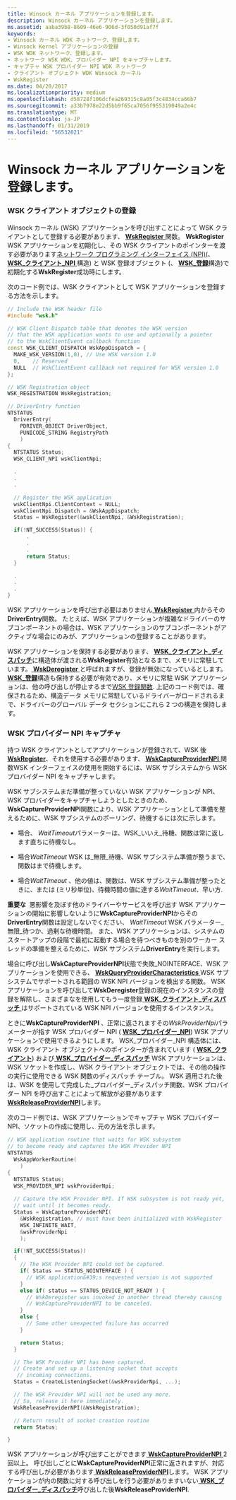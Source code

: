 ```yaml
---
title: Winsock カーネル アプリケーションを登録します。
description: Winsock カーネル アプリケーションを登録します。
ms.assetid: aaba39b8-8609-46e6-906d-3f050d91af7f
keywords:
- Winsock カーネル WDK ネットワーク、登録します。
- Winsock Kernel アプリケーションの登録
- WSK WDK ネットワーク、登録します。
- ネットワーク WSK WDK、プロバイダー NPI をキャプチャします。
- キャプチャ WSK プロバイダー NPI WDK ネットワーク
- クライアント オブジェクト WDK Winsock カーネル
- WskRegister
ms.date: 04/20/2017
ms.localizationpriority: medium
ms.openlocfilehash: d58728f106dcfea269315c8a05f3c4834cca66b7
ms.sourcegitcommit: a33b7978e22d5bb9f65ca7056f955319049a2e4c
ms.translationtype: MT
ms.contentlocale: ja-JP
ms.lasthandoff: 01/31/2019
ms.locfileid: "56532021"
---
```

# <a name="registering-a-winsock-kernel-application"></a>Winsock カーネル アプリケーションを登録します。


### <a name="wsk-client-object-registration"></a>WSK クライアント オブジェクトの登録

Winsock カーネル (WSK) アプリケーションを呼び出すことによって WSK クライアントとして登録する必要があります、 [ **WskRegister** ](https://msdn.microsoft.com/library/windows/hardware/ff571143)関数。 **WskRegister** WSK アプリケーションを初期化し、その WSK クライアントのポインターを渡す必要があります[ネットワーク プログラミング インターフェイス (NPI)](network-programming-interface.md)(、 [ **WSK\_クライアント\_NPI** ](https://msdn.microsoft.com/library/windows/hardware/ff571163)構造) と WSK 登録オブジェクト (、 [ **WSK\_登録**](https://msdn.microsoft.com/library/windows/hardware/ff571178)構造)で初期化する**WskRegister**成功時にします。

次のコード例では、WSK クライアントとして WSK アプリケーションを登録する方法を示します。

```C++
// Include the WSK header file
#include "wsk.h"

// WSK Client Dispatch table that denotes the WSK version
// that the WSK application wants to use and optionally a pointer
// to the WskClientEvent callback function
const WSK_CLIENT_DISPATCH WskAppDispatch = {
  MAKE_WSK_VERSION(1,0), // Use WSK version 1.0
  0,    // Reserved
  NULL  // WskClientEvent callback not required for WSK version 1.0
};

// WSK Registration object
WSK_REGISTRATION WskRegistration;

// DriverEntry function
NTSTATUS
  DriverEntry(
    PDRIVER_OBJECT DriverObject,
    PUNICODE_STRING RegistryPath
    )
{
  NTSTATUS Status;
  WSK_CLIENT_NPI wskClientNpi;

  .
  . 
  .

  // Register the WSK application
  wskClientNpi.ClientContext = NULL;
  wskClientNpi.Dispatch = &WskAppDispatch;
  Status = WskRegister(&wskClientNpi, &WskRegistration);

  if(!NT_SUCCESS(Status)) {
      .
      .
      .
      return Status;
  }

  .
  . 
  .
}
```

WSK アプリケーションを呼び出す必要はありません[ **WskRegister** ](https://msdn.microsoft.com/library/windows/hardware/ff571143)内からその**DriverEntry**関数。 たとえば、WSK アプリケーションが複雑なドライバーのサブコンポーネントの場合は、WSK アプリケーションのサブコンポーネントがアクティブな場合にのみが、アプリケーションの登録することがあります。

WSK アプリケーションを保持する必要があります、 [ **WSK\_クライアント\_ディスパッチ**](https://msdn.microsoft.com/library/windows/hardware/ff571159)に構造体が渡される**WskRegister**有効となるまで、メモリに常駐しています。[ **WskDeregister** ](https://msdn.microsoft.com/library/windows/hardware/ff571128)と呼ばれますが、登録が無効になっているとします。 [ **WSK\_登録**](https://msdn.microsoft.com/library/windows/hardware/ff571178)構造も保持する必要が有効であり、メモリに常駐 WSK アプリケーションは、他の呼び出しが停止するまで[WSK 登録関数](https://msdn.microsoft.com/library/windows/hardware/ff571179). 上記のコード例では、確保されるため、構造データ メモリに常駐しているドライバーがロードされるまで、ドライバーのグローバル データ セクションにこれら 2 つの構造を保持します。

### <a name="wsk-provider-npi-capture"></a>WSK プロバイダー NPI キャプチャ

持つ WSK クライアントとしてアプリケーションが登録されて、WSK 後[ **WskRegister**](https://msdn.microsoft.com/library/windows/hardware/ff571143)、それを使用する必要があります、 [ **WskCaptureProviderNPI** ](https://msdn.microsoft.com/library/windows/hardware/ff571122)関数WSK インターフェイスの使用を開始するには、WSK サブシステムから WSK プロバイダー NPI をキャプチャします。

WSK サブシステムまだ準備が整っていない WSK アプリケーションが NPI、WSK プロバイダーをキャプチャしようとしたときのため、 **WskCaptureProviderNPI**関数により、WSK アプリケーションとして準備を整えるために、WSK サブシステムのポーリング、待機するには次に示します。

-   場合、 *WaitTimeout*パラメーターは、WSK\_いいえ\_待機、関数は常に返します直ちに待機なし。

-   場合*WaitTimeout* WSK は\_無限\_待機、WSK サブシステム準備が整うまで、関数はまで待機します。

-   場合*WaitTimeout* 、他の値は、関数は、WSK サブシステム準備が整ったときに、または (ミリ秒単位)、待機時間の値に達する*WaitTimeout*、早い方.

**重要な**  悪影響を及ぼす他のドライバーやサービスを呼び出す WSK アプリケーションの開始に影響しないように**WskCaptureProviderNPI**からその**DriverEntry**関数は設定しないでください、 *WaitTimeout* WSK パラメーター\_無限\_待つか、過剰な待機時間。 また、WSK アプリケーションは、システムのスタートアップの段階で最初に起動する場合を待つべきものを別のワーカー スレッドの準備を整えるために、WSK サブシステム**DriverEntry**を実行します。

 

場合に呼び出し**WskCaptureProviderNPI**状態で失敗\_NOINTERFACE、WSK アプリケーションを使用できる、 [ **WskQueryProviderCharacteristics** ](https://msdn.microsoft.com/library/windows/hardware/ff571138)WSK サブシステムでサポートされる範囲の WSK NPI バージョンを検出する関数。 WSK アプリケーションを呼び出して**WskDeregister**登録の現在のインスタンスの登録を解除し、さまざまなを使用してもう一度登録[ **WSK\_クライアント\_ディスパッチ** ](https://msdn.microsoft.com/library/windows/hardware/ff571159)はサポートされている WSK NPI バージョンを使用するインスタンス。

ときに**WskCaptureProviderNPI** 、正常に返されますその*WskProviderNpi*パラメーターが指す WSK プロバイダー NPI ( [ **WSK\_プロバイダー\_NPI**](https://msdn.microsoft.com/library/windows/hardware/ff571177)) WSK アプリケーションで使用できるようにします。 WSK\_プロバイダー\_NPI 構造体には、WSK クライアント オブジェクトへのポインターが含まれています ( [ **WSK\_クライアント**](https://msdn.microsoft.com/library/windows/hardware/ff571155)) および[ **WSK\_プロバイダー\_ディスパッチ**](https://msdn.microsoft.com/library/windows/hardware/ff571175) WSK アプリケーションは、WSK ソケットを作成し、WSK クライアント オブジェクトでは、その他の操作の実行に使用できる WSK 関数のディスパッチ テーブル。 WSK 適用された後は、WSK を使用して完成した\_プロバイダー\_ディスパッチ関数、WSK プロバイダー NPI を呼び出すことによって解放が必要があります[ **WskReleaseProviderNPI**](https://msdn.microsoft.com/library/windows/hardware/ff571145)します。

次のコード例では、WSK アプリケーションでキャプチャ WSK プロバイダー NPI、ソケットの作成に使用し、元の方法を示します。

```C++
// WSK application routine that waits for WSK subsystem
// to become ready and captures the WSK Provider NPI
NTSTATUS
  WskAppWorkerRoutine(
    )
{
  NTSTATUS Status;
  WSK_PROVIDER_NPI wskProviderNpi;
 
  // Capture the WSK Provider NPI. If WSK subsystem is not ready yet,
  // wait until it becomes ready.
  Status = WskCaptureProviderNPI(
    &WskRegistration, // must have been initialized with WskRegister
    WSK_INFINITE_WAIT,
    &wskProviderNpi
    );

  if(!NT_SUCCESS(Status))
  {
    // The WSK Provider NPI could not be captured.
    if( Status == STATUS_NOINTERFACE ) {
      // WSK application&#39;s requested version is not supported
    }
    else if( status == STATUS_DEVICE_NOT_READY ) {
      // WskDeregister was invoked in another thread thereby causing
      // WskCaptureProviderNPI to be canceled.
    } 
    else {
      // Some other unexpected failure has occurred
    }

    return Status;
  }

  // The WSK Provider NPI has been captured.
  // Create and set up a listening socket that accepts
   // incoming connections.
  Status = CreateListeningSocket(&wskProviderNpi, ...);

  // The WSK Provider NPI will not be used any more.
  // So, release it here immediately.
  WskReleaseProviderNPI(&WskRegistration);

  // Return result of socket creation routine
  return Status;

}
```

WSK アプリケーションが呼び出すことができます[ **WskCaptureProviderNPI** ](https://msdn.microsoft.com/library/windows/hardware/ff571122) 2 回以上。 呼び出しごとに**WskCaptureProviderNPI**正常に返されますが、対応する呼び出しが必要があります[ **WskReleaseProviderNPI**](https://msdn.microsoft.com/library/windows/hardware/ff571145)します。 WSK アプリケーションが内の関数に対する呼び出しを行う必要がありますいない[ **WSK\_プロバイダー\_ディスパッチ**](https://msdn.microsoft.com/library/windows/hardware/ff571175)呼び出した後**WskReleaseProviderNPI**.

 

 





